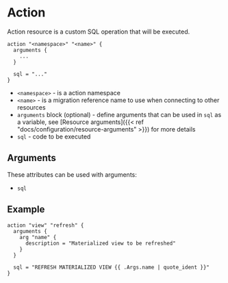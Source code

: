 ---
---

# Action

Action resource is a custom SQL operation that will be executed.

```hcl
action "<namespace>" "<name>" {
  arguments {
    ...
  }

  sql = "..."
}
```

- `<namespace>` - is a action namespace
- `<name>` - is a migration reference name to use when connecting to other resources
- `arguments` block (optional) - define arguments that can be used in `sql` as a variable, see [Resource arguments]({{< ref "docs/configuration/resource-arguments" >}}) for more details
- `sql` - code to be executed

## Arguments 

These attributes can be used with arguments:

- `sql`


## Example

```hcl
action "view" "refresh" {
  arguments {
    arg "name" {
      description = "Materialized view to be refreshed"
    }
  }

  sql = "REFRESH MATERIALIZED VIEW {{ .Args.name | quote_ident }}"
}
```

